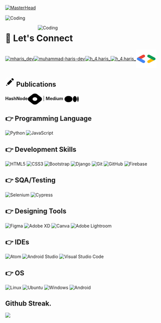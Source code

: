 [![MasterHead](https://blogger.googleusercontent.com/img/b/R29vZ2xl/AVvXsEjncqhxPl44XryHk0PwSzmVHaFZiPKMsmH6FijRfKYXTEdA39xmiK01LGQEjoaBXkR7gTdGlRmvy_mAdCZIpkGqY5AzmQh421vY4XZcX-WQgcut42Y3cxQ_XEUxZh56tR7oHyIiqES4EwaUA_UglKN1aFRYMuHtPKkXmaDNL5sRVO8qw1WAT-atUxDHDA/s16000/Haris%20Git%20ub.png)](https://rishavchanda.io)

<img align="center" alt="Coding" width="1000" src="https://raw.githubusercontent.com/MuhammadShakir-dev/MuhammadShakir-dev/main/borderseperator.gif">
<p align="center"></p>

<img align="right" alt="Coding" width="400" src="https://camo.githubusercontent.com/a4c584bce1c41271485d28f92aaf9f581b3c88b68ca723b6edfd58b4ba988c2b/68747470733a2f2f63646e2e6472696262626c652e636f6d2f75736572732f313138373833362f73637265656e73686f74732f363533393432392f70726f6772616d65722e676966">

# 🤝 Let's Connect
<p align="left">
<a href="https://twitter.com/MHaris_Dev" target="blank"><img align="center" src="https://raw.githubusercontent.com/rahuldkjain/github-profile-readme-generator/master/src/images/icons/Social/twitter.svg" alt="mharis_dev" height="35" width="45" /></a><a href="https://www.linkedin.com/in/muhammad-haris-dev/" target="blank"><img align="center" src="https://raw.githubusercontent.com/rahuldkjain/github-profile-readme-generator/master/src/images/icons/Social/linked-in-alt.svg" alt="muhammad-haris-dev" height="35" width="45" /></a><a href="https://www.instagram.com/mharis_dev/" target="blank"><img align="center" src="https://raw.githubusercontent.com/rahuldkjain/github-profile-readme-generator/master/src/images/icons/Social/instagram.svg" alt="h_4.haris_" height="35" width="45" /></a><a href="https://www.facebook.com/muhammadharisdev" target="blank"><img align="center" src="https://raw.githubusercontent.com/rahuldkjain/github-profile-readme-generator/master/src/images/icons/Social/facebook.svg" alt="h_4.haris_" height="35" width="45" /></a><a href="https://developers.google.com/profile/u/m_haris_dev" target="blank"><img align="center" src="Google 123.png" alt="muhammadharis" height="60" width="65" /></a></p>

## <img src="icons8-pencil.gif"> Publications
<p align="left">
<b>HashNode</b><a href="https://muhammadharis.hashnode.dev/" target="blank"><img align="center" src="hashnode.svg" alt="muhammadharis" height="35" width="45" /></a> |  <b>Medium</b> <a href="https://medium.com/@MHaris-Dev" target="blank"><img align="center" src="medium.png" alt="muhammadharis" height="35" width="45" /></a></p>

## 👉 Programming Language
![Python](https://img.shields.io/badge/python-%23323330.svg?style=for-the-badge&logo=python&logoColor=#5DADE2)
![JavaScript](https://img.shields.io/badge/javascript-%23323330.svg?style=for-the-badge&logo=javascript&logoColor=%23F7DF1E)


## 👉 Development Skills
![HTML5](https://img.shields.io/badge/html5-%23E34F26.svg?style=for-the-badge&logo=html5&logoColor=white)
![CSS3](https://img.shields.io/badge/css3-%231572B6.svg?style=for-the-badge&logo=css3&logoColor=white)
![Bootstrap](https://img.shields.io/badge/bootstrap-%23563D7C.svg?style=for-the-badge&logo=bootstrap&logoColor=white)
![Django](https://img.shields.io/badge/django-%23121011.svg?style=for-the-badge&logo=django&logoColor=green)
![Git](https://img.shields.io/badge/git-%23F05033.svg?style=for-the-badge&logo=git&logoColor=white)
![GitHub](https://img.shields.io/badge/github-%23121011.svg?style=for-the-badge&logo=github&logoColor=white)
![Firebase](https://img.shields.io/badge/Firebase-FCC624?style=for-the-badge&logo=firebase&logoColor=white)

## 👉 SQA/Testing
![Selenium](https://img.shields.io/badge/Selenium-%2366595C.svg?style=for-the-badge&logo=selenium&logoColor=green)
![Cypress](https://img.shields.io/badge/Cypress-%23121011.svg?style=for-the-badge&logo=cypress&logoColor=white)

## 👉 Designing Tools
![Figma](https://img.shields.io/badge/figma-%23F24E1E.svg?style=for-the-badge&logo=figma&logoColor=white)
![Adobe XD](https://img.shields.io/badge/Adobe%20xd-8E44AD.svg?style=for-the-badge&logo=Adobe%20XD&logoColor=white)
![Canva](https://img.shields.io/badge/Canva-%2300C4CC.svg?style=for-the-badge&logo=Canva&logoColor=white)
![Adobe Lightroom](https://img.shields.io/badge/Adobe%20Lightroom-31A8FF.svg?style=for-the-badge&logo=Adobe%20Lightroom&logoColor=white)

## 👉 IDEs
![Atom](https://img.shields.io/badge/Atom-%2366595C.svg?style=for-the-badge&logo=atom&logoColor=white)
![Android Studio](https://img.shields.io/badge/android%20Studio-2ECC71.svg?style=for-the-badge&logo=android-studio&logoColor=white)
![Visual Studio Code](https://img.shields.io/badge/Visual%20Studio%20Code-0078d7.svg?style=for-the-badge&logo=visual-studio-code&logoColor=white)

## 👉 OS
![Linux](https://img.shields.io/badge/Linux-FCC624?style=for-the-badge&logo=linux&logoColor=black)
![Ubuntu](https://img.shields.io/badge/Ubuntu-E95420?style=for-the-badge&logo=ubuntu&logoColor=white)
![Windows](https://img.shields.io/badge/Windows-0078D6?style=for-the-badge&logo=windows&logoColor=white)
![Android](https://img.shields.io/badge/Android-3DDC84?style=for-the-badge&logo=android&logoColor=white)


<h2>Github Streak.</h2>
<a href="http://www.github.com/mharis-dev"><img src="https://github-readme-streak-stats.herokuapp.com/?user=mharis-dev&stroke=ffffff&background=1c1917&ring=0891b2&fire=0891b2&currStreakNum=ffffff&currStreakLabel=0891b2&sideNums=ffffff&sideLabels=ffffff&dates=ffffff&hide_border=true" /></a>


